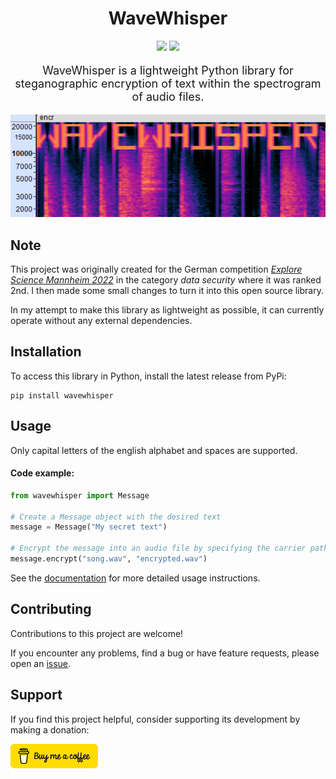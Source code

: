 <h1 align="center">
WaveWhisper
</h1>

<p align="center">
<a href="https://pypi.org/project/WaveWhisper/"><img src="https://img.shields.io/pypi/dm/wavewhisper?label=PyPi%20downloads"/></a>
<a href="https://github.com/maxmmueller/WaveWhisper/blob/main/LICENSE"><img src="https://img.shields.io/badge/license-Apache%202-blue"/></a>
</p>

<p align="center" style="font-size: 18px;">WaveWhisper is a lightweight Python library for steganographic encryption of text within the spectrogram of audio files.</p>


<p align="center">
<img src="https://raw.githubusercontent.com/maxmmueller/WaveWhisper/main/images/screenshot.png">
</p>


## Note
This project was originally created for the German competition [*Explore Science Mannheim 2022*](https://www.explore-science.info/downloads/esma2022datensicherheit.pdf) in the category *data security* where it was ranked 2nd. I then made some small changes to turn it into this open source library.

In my attempt to make this library as lightweight as possible, it can currently operate without any external dependencies.


## Installation
To access this library in Python, install the latest release from PyPi:
```
pip install wavewhisper
```

## Usage
Only capital letters of the english alphabet and spaces are supported.

#### Code example:
```python
from wavewhisper import Message

# Create a Message object with the desired text
message = Message("My secret text")

# Encrypt the message into an audio file by specifying the carrier path and output path
message.encrypt("song.wav", "encrypted.wav")
```

See the [documentation](https://github.com/maxmmueller/WaveWhisper/blob/main/docs.md) for more detailed usage instructions.


## Contributing
Contributions to this project are welcome!

If you encounter any problems, find a bug or have feature requests, please open an [issue](https://github.com/maxmmueller/wavewhisper/issues/new).


## Support
If you find this project helpful, consider supporting its development by making a donation:

<a href="https://www.buymeacoffee.com/maxmmueller" target="_blank">
  <img src="https://raw.githubusercontent.com/maxmmueller/WaveWhisper/main/images/bmac.png" alt="Buy Me A Coffee" style="width: 140px;">
</a>
